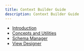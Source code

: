 ```yaml
---
title: Context Builder Guide
description: Context Builder Guide
---
```


- [Introduction](introduction.md)
- [Concepts and Utilities](concepts-and-utilities.md)
- [Schema Manager](schema-manager.md)
- [View Designer](view-designer.md)